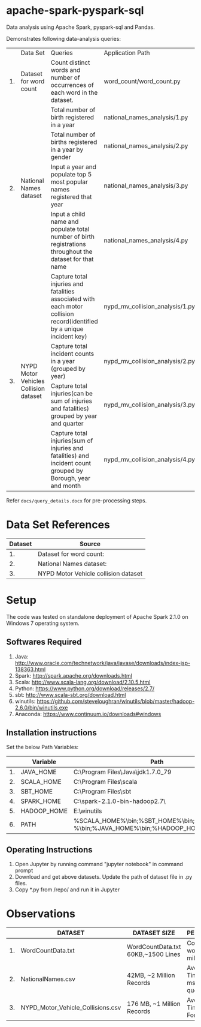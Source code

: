 # apache-spark-pyspark-sql
Data analysis using Apache Spark, pyspark-sql and Pandas.

Demonstrates following data-analysis queries:
<table>
<tr> 
	<td></td>
	<td>Data Set</td>
	<td>Queries</td>
	<td>Application Path</td>
</tr>
<tr>
	<td>1.</td>
	<td>Dataset for word count</td>
	<td>Count distinct words and number of occurrences of each word in the dataset. </td> 
	<td>word_count/word_count.py </td> 
</tr>
    
<tr>
	<td rowspan=4>2.</td>
	<td rowspan=4> National Names dataset</td>
	<td >Total number of birth registered in a year</td>
	<td>national_names_analysis/1.py</td>
</tr>
<tr>
	<td >Total number of births registered in a year by gender</td>
	<td>national_names_analysis/2.py</td>
</tr>
<tr>
	<td >Input a year and populate top 5 most popular names registered that year </td>
	<td>national_names_analysis/3.py</td>
</tr>

<tr>
	<td >Input a child name and populate total number of birth registrations throughout the dataset for that name</td>
	<td>national_names_analysis/4.py</td>
</tr>


<tr>
	<td rowspan=4>3.</td>
	<td rowspan=4>NYPD Motor Vehicles Collision dataset</td>
	<td >Capture total injuries and fatalities associated with each motor collision record(identified by a unique incident key) </td>
	<td>nypd_mv_collision_analysis/1.py</td>
</tr>

<tr>
	<td >Capture total incident counts in a year (grouped by year)</td>
	<td>nypd_mv_collision_analysis/2.py</td>
</tr>

<tr>
	<td >Capture total injuries(can be sum of injuries and fatalities) grouped by year and quarter </td>
	<td>nypd_mv_collision_analysis/3.py</td>
</tr>

<tr>
	<td >Capture total injuries(sum of injuries and fatalities) and incident count grouped by Borough, year and month </td>
	<td>nypd_mv_collision_analysis/4.py</td>
</tr>        
</table>

Refer `docs/query_details.docx` for pre-processing steps.

Data Set References
==============================================================================================

| Dataset | Source |
| ------- | ------------------------------ |
| 1. |  Dataset for word count: |  http://www.gradesaver.com/divine-comedy-paradiso/e-text/canto-1 |
| 2. |  National Names dataset: |  https://www.kaggle.com/kaggle/us-baby-names    |
| 3. |  NYPD Motor Vehicle collision dataset |  https://data.cityofnewyork.us/Public-Safety/NYPD-Motor-Vehicle-Collisions/h9gi-nx95  |

    
Setup
==============================================================================================
The code was tested on standalone deployment of Apache Spark 2.1.0 on Windows 7 operating system.
## Softwares Required 
1. Java: http://www.oracle.com/technetwork/java/javase/downloads/index-jsp-138363.html
2. Spark: http://spark.apache.org/downloads.html
3. Scala: http://www.scala-lang.org/download/2.10.5.html
4. Python: https://www.python.org/download/releases/2.7/
5. sbt: http://www.scala-sbt.org/download.html
6. winutils: https://github.com/steveloughran/winutils/blob/master/hadoop-2.6.0/bin/winutils.exe
7. Anaconda: https://www.continuum.io/downloads#windows


## Installation instructions
Set the below Path Variables:

|   |  Variable                          | Path               |
| -- |---------------------------------- | ----------------------------- |
| 1. |  JAVA_HOME    | C:\Program Files\Java\jdk1.7.0_79                  |     
| 2. | SCALA_HOME    | C:\Program Files\scala                            |
| 3. | SBT_HOME    | C:\Program Files\sbt                                |
| 4. | SPARK_HOME    | C:\spark-2.1.0-bin-hadoop2.7\                        |
| 5. | HADOOP_HOME    | E:\winutils
| 6. | PATH        | %SCALA_HOME%\bin;%SBT_HOME%\bin;%SPARK_HOME %\bin;%JAVA_HOME%\bin;%HADOOP_HOME%\bin |



## Operating Instructions

1. Open Jupyter by running command "jupyter notebook" in command prompt
2. Download and get above datasets. Update the path of dataset file in .py files.
3. Copy *.py from /repo/ and run it in Jupyter

        

Observations
==============================================================================================
|   |  DATASET        |    DATASET SIZE                   |    PERFORMANCE                        |
| -- |------------------- | ------------------------------------ | ----------------------------------------- |
| 1. | WordCountData.txt    | WordCountData.txt 60KB,~1500 Lines   | Counted all words in 27 milli-seconds.    |
| 2. | NationalNames.csv    | 42MB,     ~2 Million Records           | Average Query Time: 11 msec,For 4 queries |
| 3. | NYPD_Motor_Vehicle_Collisions.csv    | 176 MB, ~1 Million Records    | Average Query Time: 22 msec  For 4 queries |      
   
